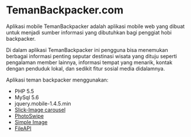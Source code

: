 <h1>TemanBackpacker.com</h1>
<p>
Aplikasi mobile TemanBackpacker adalah aplikasi mobile web yang dibuat untuk menjadi sumber informasi yang dibutuhkan bagi penggiat hobi backpacker. </p>
<p>Di dalam  aplikasi TemanBackpacker ini pengguna bisa menemukan berbagai informasi penting seputar destinasi wisata yang dituju seperti pengalaman member lainnya, informasi  tempat yang menarik, kontak dengan penduduk lokal, dan sedikit fitur sosial media didalamnya.</p>

<p>Aplikasi teman backpacker menggunakan:</p>
<ul>
<li>PHP 5.5 </li>
<li>MySql 5.6 </li>
<li>jquery.mobile-1.4.5.min</li>
<li><a href="http://kenwheeler.github.io/slick">Slick-Image carousel</a></li>
<li><a href="https://github.com/dimsemenov/PhotoSwipe">PhotoSwipe</a></li>
<li><a href="https://github.com/claviska/SimpleImage">Simple Image</a></li>
<li><a href="https://github.com/RubaXa/jquery.fileapi">FileAPI</a></li>
</ul>
